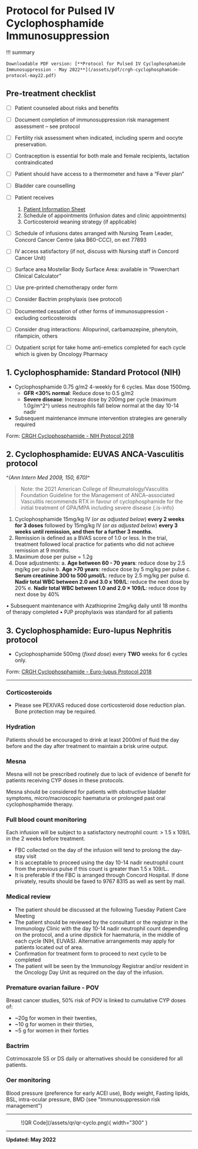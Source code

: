# Protocol for Pulsed IV Cyclophosphamide Immunosuppression

!!! summary

    Downloadable PDF version: [**Protocol for Pulsed IV Cyclophosphamide Immunosuppression - May 2022**](/assets/pdf/crgh-cyclophosphamide-protocol-may22.pdf)



## Pre-treatment checklist

- [ ] Patient counseled about risks and benefits 
- [ ] Document completion of immunosuppression risk management assessment – see protocol
- [ ] Fertility risk assessment when indicated, including sperm and oocyte preservation. 
- [ ] Contraception is essential for both male and female recipients, lactation contraindicated
- [ ] Patient should have access to a thermometer and have a “Fever plan”
- [ ] Bladder care counselling
- [ ] Patient receives 

	1.  [Patient Information Sheet](/patient-information/cyclophosphamide-therapy/)
	2.  Schedule of appointments (infusion dates and clinic appointments)
	3.  Corticosteroid weaning strategy (if applicable)
  
- [ ] Schedule of infusions dates arranged with Nursing Team Leader, Concord Cancer Centre (aka B60-CCC), on ext 77893
- [ ] IV access satisfactory (if not, discuss with Nursing staff in Concord Cancer Unit)
- [ ] Surface area Mostellar Body Surface Area: available in “Powerchart Clinical Calculator”
- [ ] Use pre-printed chemotherapy order form 
- [ ] Consider Bactrim prophylaxis (see protocol)
- [ ] Documented cessation of other forms of immunosuppression - excluding corticosteroids 
- [ ] Consider drug interactions: Allopurinol, carbamazepine, phenytoin, rifampicin, others
- [ ] Outpatient script for take home anti-emetics completed for each cycle which is given by Oncology Pharmacy

## 1. Cyclophosphamide: Standard Protocol (NIH)

-   Cyclophosphamide 0.75 g/m2 4-weekly for 6 cycles. Max dose 1500mg.
    -   **GFR <30% normal**: 	Reduce dose to 0.5 g/m2 
    -   **Severe disease**: 	Increase dose by 200mg per cycle (maximum 1.0g/m^2^) unless neutrophils fall below normal at the day 10-14 nadir 
-   Subsequent maintenance immune intervention strategies are generally required

Form: [CRGH Cyclophosphamide - NIH Protocol 2018](/forms/cyclophosphamide_-_nih_protocol_2018.docx)

## 2. Cyclophosphamide: EUVAS ANCA-Vasculitis protocol
^*(Ann Intern Med 2009, 150, 670)*^

> Note: the 2021 American College of Rheumatology/Vasculitis Foundation Guideline for the Management of ANCA–associated Vasculitis recommends RTX in favour of cyclophosphamide for the initial treatment of GPA/MPA including severe disease
{.is-info}


1.	Cyclophosphamide 15mg/kg IV (*or as adjusted below*) **every 2 weeks for 3 doses** followed by 15mg/kg IV (*or as adjusted below*) **every 3 weeks until remission, and then for a further 3 months.** 
2.	Remission is defined as a BVAS score of 1.0 or less. In the trial, treatment followed local practice for patients who did not achieve remission at 9 months. 
3.	Maximum dose per pulse = 1.2g
4.	Dose adjustments:
a.	**Age between 60 - 70 years**: reduce dose by 2.5 mg/kg per pulse 
b.	**Age >70 years**: reduce dose by 5 mg/kg per pulse 
c.	**Serum creatinine 300 to 500 µmol/L**: reduce by 2.5 mg/kg per pulse 
d.	**Nadir total WBC between 2.0 and 3.0 x 109/L**: reduce the next dose by 20% 
e.	**Nadir total WBC between 1.0 and 2.0 × 109/L**: reduce dose by next dose by 40%

•	Subsequent maintenance with Azathioprine 2mg/kg daily until 18 months of therapy completed
•	PJP prophylaxis was standard for all patients


## 3. Cyclophosphamide: Euro-lupus Nephritis protocol

-   Cyclophosphamide 500mg (*fixed dose*) every **TWO** weeks for 6 cycles only.

Form: [CRGH Cyclophosphamide - Euro-lupus Protocol 2018](/forms/cyclophosphamide_-_euro-lupus_protocol_2018.docx)

---

### Corticosteroids

- Please see PEXIVAS reduced dose corticosteroid dose reduction plan. Bone protection may be required.

### Hydration

Patients should be encouraged to drink at least 2000ml of fluid the day before and the day after treatment to maintain a brisk urine output.

### Mesna

Mesna will not be prescribed routinely due to lack of evidence of benefit for patients receiving CYP doses in these protocols. 

Mesna should be considered for patients with obstructive bladder symptoms, micro/macroscopic haematuria or prolonged past oral cyclophosphamide therapy.

### Full blood count monitoring

Each infusion will be subject to a satisfactory neutrophil count: > 1.5 x 109/L in the 2 weeks before treatment. 
-   FBC collected on the day of the infusion will tend to prolong the day-stay visit 
-   It is acceptable to proceed using the day 10-14 nadir neutrophil count from the previous pulse if this count is greater than 1.5 x 109/L.. 
-   It is preferable if the FBC is arranged through Concord Hospital. If done privately, results should be faxed to 9767 8315 as well as sent by mail.


### Medical review

-   The patient should be discussed at the following Tuesday Patient Care Meeting
-   The patient should be reviewed by the consultant or the registrar in the Immunology Clinic with the day 10-14 nadir neutrophil count depending on the protocol, and a urine dipstick for haematuria, in the middle of each cycle (NIH, EUVAS). Alternative arrangements may apply for patients located out of area.
-   Confirmation for treatment form to proceed to next cycle to be completed
-   The patient will be seen by the Immunology Registrar and/or resident in the Oncology Day Unit as required on the day of the infusion.


### Premature ovarian failure - POV
Breast cancer studies, 50% risk of POV is linked to cumulative CYP doses of:
- ~20g for women in their twenties, 
- ~10 g for women in their thirties, 
- ~5 g for women in their forties 


### Bactrim

Cotrimoxazole SS or DS daily or alternatives should be considered for all patients.

### Oer monitoring

Blood pressure (preference for early ACEI use), Body weight, Fasting lipids, BSL, intra-ocular pressure, BMD (see "Immunosuppression risk management")

---

<figure markdown>
  ![QR Code](/assets/qr/qr-cyclo.png){ width="300" }
</figure>

---

**Updated: May 2022**
